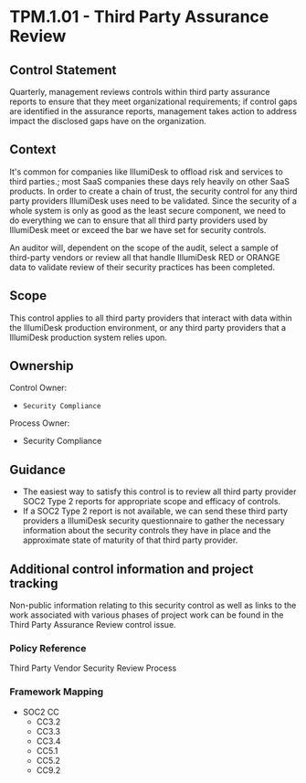 # TPM.1.01 - Third Party Assurance Review

## Control Statement

Quarterly, management reviews controls within third party assurance reports to ensure that they meet organizational requirements; if control gaps are identified in the assurance reports, management takes action to address impact the disclosed gaps have on the organization.

## Context

It's common for companies like IllumiDesk to offload risk and services to third parties.; most SaaS companies these days rely heavily on other SaaS products. In order to create a chain of trust, the security control for any third party providers IllumiDesk uses need to be validated. Since the security of a whole system is only as good as the least secure component, we need to do everything we can to ensure that all third party providers used by IllumiDesk meet or exceed the bar we have set for security controls.

An auditor will, dependent on the scope of the audit, select a sample of third-party vendors or review all that handle IllumiDesk RED or ORANGE data to validate review of their security practices has been completed.

## Scope

This control applies to all third party providers that interact with data within the IllumiDesk production environment, or any third party providers that a IllumiDesk production system relies upon.

## Ownership

Control Owner:

* `Security Compliance`

Process Owner:

* Security Compliance

##  Guidance

* The easiest way to satisfy this control is to review all third party provider SOC2 Type 2 reports for appropriate scope and efficacy of controls.
* If a SOC2 Type 2 report is not available, we can send these third party providers a IllumiDesk security questionnaire to gather the necessary information about the security controls they have in place and the approximate state of maturity of that third party provider.

## Additional control information and project tracking

Non-public information relating to this security control as well as links to the work associated with various phases of project work can be found in the Third Party Assurance Review control issue.

### Policy Reference

Third Party Vendor Security Review Process

###  Framework Mapping

* SOC2 CC
  * CC3.2
  * CC3.3
  * CC3.4
  * CC5.1
  * CC5.2
  * CC9.2


